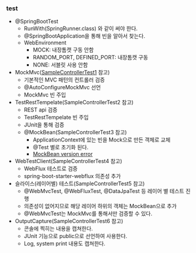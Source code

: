 ### test

- @SpringBootTest
    - RunWith(SpringRunner.class) 와 같이 써야 한다.
    - @SpringBootApplication을 통해 빈을 알아서 찾는다.
    - WebEnvironment
        - MOCK: 내장톰캣 구동 안함
        - RANDOM_PORT, DEFINED_PORT: 내장톰캣 구동
        - NONE: 서블릿 사용 안함
- MockMvc([SampleControllerTest1](./src/test/java/me/whiteship/testspringbootstarter/sample/SampleControllerTest1.java) 참고)
    - 기본적인 MVC 패턴의 컨트롤러 검증
    - @AutoConfigureMockMvc 선언
    - MockMvc 빈 주입
- TestRestTempelate(SampleControllerTest2 참고)
    - REST api 검증
    - TestRestTempelate 빈 주입
    - JUnit을 통해 검증
    - @MockBean(SampleControllerTest3 참고)
        - ApplicationContext에 있는 빈을 Mock으로 만든 객체로 교체
        - @Test 별로 초기화 된다.
        - [MockBean version error](https://github.com/mockito/mockito/issues/1419)
- WebTestClient(SampleControllerTest4 참고)
    - WebFlux 테스트로 검증
    - spring-boot-starter-webflux 의존성 추가
- 슬라이스(레이어별) 테스트(SampleControllerTest5 참고)
    - @WebMvcTest, @WebFluxTest, @DataJpaTest 등 레이어 별 테스트 진행
    - 의존성이 없어지므로 해당 레이어 하위의 객체는 MockBean으로 추가
    - @WebMvcTest는 MockMvc를 통해서만 검증할 수 있다.
- OutputCapture(SampleControllerTest6 참고)
    - 콘솔에 찍히는 내용을 캡쳐한다.
    - JUnit 기능으로 public으로 선언하여 사용한다.
    - Log, system print 내용도 캡쳐한다.